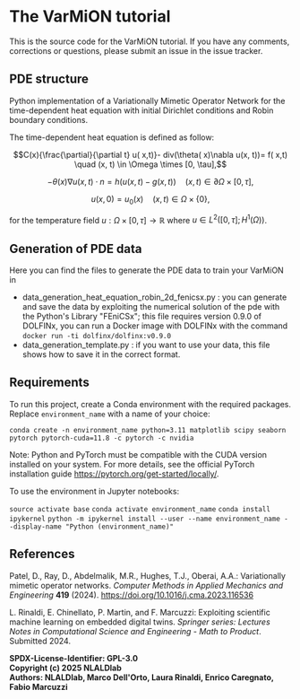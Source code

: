 # The VarMiON tutorial
This is the source code for the VarMiON tutorial. If you have any comments, corrections or questions, please submit an issue in the issue tracker.



## PDE structure
Python implementation of a Variationally Mimetic Operator Network for the time-dependent heat equation with initial Dirichlet conditions and Robin boundary conditions.

The time-dependent heat equation is defined as follow:

$$C(x){\frac{\partial}{\partial t} u( x,t)}-  div(\theta( x)\nabla u(x, t))= f( x,t) \quad (x, t) \in \Omega \times [0, \tau],$$

$$-\theta( x)\nabla u(x, t) \cdot  n = h(u(x,t)-g(x,t)) \quad ( x, t) \in \partial \Omega \times [0, \tau],$$
 
$$ u( x,0)= u_0( x)  \quad  (x, t) \in \Omega \times \{ 0 \},$$

for the temperature field $u: \Omega \times [0,\tau] \rightarrow \mathbb R$ where $u \in L^2([0,\tau]; H^1(\Omega))$. 

## Generation of PDE data
Here you can find the files to generate the PDE data to train your VarMiON in

* data_generation_heat_equation_robin_2d_fenicsx.py : you can generate and save the data by exploiting the numerical solution of the pde with the Python's Library "FEniCSx"; this file requires version 0.9.0 of DOLFINx, you can run a Docker image with DOLFINx with the command `docker run -ti dolfinx/dolfinx:v0.9.0`
* data_generation_template.py : if you want to use your data, this file shows how to save it in the correct format.

## Requirements

To run this project, create a Conda environment with the required packages. Replace `environment_name` with a name of your choice:

`conda create -n environment_name python=3.11 matplotlib scipy seaborn pytorch pytorch-cuda=11.8 -c pytorch -c nvidia`

Note: Python and PyTorch must be compatible with the CUDA version installed on your system. For more details, see the official PyTorch installation guide https://pytorch.org/get-started/locally/.

To use the environment in Jupyter notebooks:

`source activate base`
`conda activate environment_name`
`conda install ipykernel`
`python -m ipykernel install --user --name environment_name --display-name "Python (environment_name)"`


## References

Patel, D., Ray, D., Abdelmalik, M.R., Hughes, T.J., Oberai, A.A.: Variationally mimetic
operator networks. *Computer Methods in Applied Mechanics and Engineering* **419** (2024).
https://doi.org/10.1016/j.cma.2023.116536


L. Rinaldi, E. Chinellato, P. Martin, and F. Marcuzzi: Exploiting scientific machine learning on embedded
digital twins. *Springer series: Lectures Notes in Computational Science and Engineering - Math to Product*. Submitted 2024.


**SPDX-License-Identifier: GPL-3.0**  
**Copyright (c) 2025 NLALDlab**  
**Authors: NLALDlab, Marco Dell'Orto, Laura Rinaldi, Enrico Caregnato, Fabio Marcuzzi**
